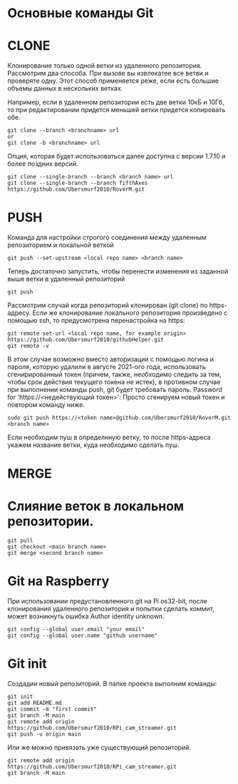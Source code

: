 
# Основные команды Git

# CLONE
Клонирование только одной ветки из удаленного репозитория. 
Рассмотрим два способа. При вызове вы извлекатее все ветви и проверяте одну. Этот способ применяется реже, если есть большие объемы данных в нескольких ветках. 

Например, если в удаленном репозитории есть две ветки 10кБ и 10Гб, то при редактировании придется меньшей ветки придется копировать обе.
```
git clone --branch <branchname> url
or
git clone -b <branchname> url
```
Опция, которая будет использоваться далее доступна с версии 1.7.10 и более поздних версий.
```
git clone --single-branch --branch <branch name> url
git clone --single-branch --branch fifthAxes https://github.com/Ubersmurf2010/RoverM.git

```

# PUSH
Команда для настройки строгого соединения между удаленным репозиторием и локальной веткой
```
git push --set-upstream <local repo name> <branch name>
```
Теперь достаточно запустить, чтобы перенести изменения из заданной выше ветки в удаленный репозиторий
```
git push
```
Рассмотрим случай когда репозиторий клонирован (git clone) по https-адресу.
Если же клонирование локального репозитория произведено с помощью ssh, то предусмотрена перенастройка на https:
```
git remote set-url <local repo name, for example origin> https://github.com/Ubersmurf2010/githubHelper.git
git remote -v
```
В этом случае возможно вместо авторизации с помощью логина и пароля, которую удалили в августе 2021-ого года, использовать сгенирированный токен (причем, также, необходимо следить за тем, чтобы срок действия текущего токена не истек), в противном случае при выполнении команды push, git будет требовать пароль.
Password for 'https://<недействующий токен>':
Просто сгенируем новый токен и повтором команду ниже. 
```
sudo git push https://<token name>@github.com/Ubersmurf2010/RoverM.git <branch name> 
```
Если необходим пуш в определнную ветку, то после https-адреса укажем название ветки, куда необходимо сделать пуш.

# MERGE

# Слияние веток в локальном репозитории.
```
git pull
git checkout <main branch name>
git merge <second branch name>
```

# Git на Raspberry
При использовании предустановленного git на Pi os32-bit, после клонирования удаленного репозитория и попытки сделать коммит, может возникнуть ошибка Author identity unknown.
```
git config --global user.email "your email"
git config --global user.name "github username"
```

# Git init
Создадии новый репозиторий. В папке проекта выполним команды:
```
git init
git add README.md
git commit -m "first commit"
git branch -M main
git remote add origin https://github.com/Ubersmurf2010/RPi_cam_streamer.git
git push -u origin main
```
Или же можно привязать уже существующий репозиторий.
```
git remote add origin https://github.com/Ubersmurf2010/RPi_cam_streamer.git
git branch -M main
```

